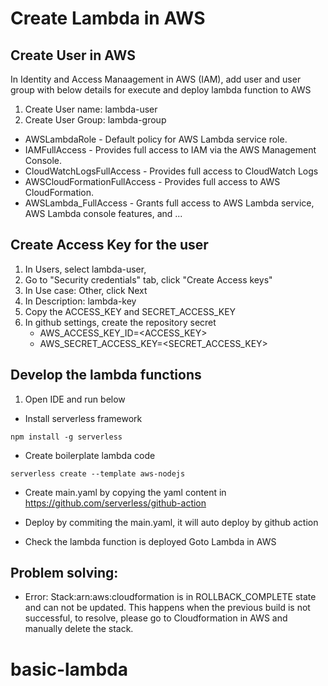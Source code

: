 # Create Lambda in AWS

## Create User in AWS

In Identity and Access Manaagement in AWS (IAM), add user and user group with below details for execute and deploy lambda function to AWS

1. Create User name: lambda-user
2. Create User Group: lambda-group

- AWSLambdaRole - Default policy for AWS Lambda service role.
- IAMFullAccess - Provides full access to IAM via the AWS Management Console.
- CloudWatchLogsFullAccess - Provides full access to CloudWatch Logs
- AWSCloudFormationFullAccess - Provides full access to AWS CloudFormation.
- AWSLambda_FullAccess - Grants full access to AWS Lambda service, AWS Lambda console features, and ...

## Create Access Key for the user

1. In Users, select lambda-user,
2. Go to "Security credentials" tab, click "Create Access keys"
3. In Use case: Other, click Next
4. In Description: lambda-key
5. Copy the ACCESS_KEY and SECRET_ACCESS_KEY
6. In github settings, create the repository secret
   - AWS_ACCESS_KEY_ID=<ACCESS_KEY>
   - AWS_SECRET_ACCESS_KEY=<SECRET_ACCESS_KEY>

## Develop the lambda functions

1. Open IDE and run below

- Install serverless framework

```
npm install -g serverless
```

- Create boilerplate lambda code

```
serverless create --template aws-nodejs
```

- Create main.yaml by copying the yaml content in https://github.com/serverless/github-action

- Deploy by commiting the main.yaml, it will auto deploy by github action

- Check the lambda function is deployed
  Goto Lambda in AWS

## Problem solving:

- Error: Stack:arn:aws:cloudformation is in ROLLBACK_COMPLETE state and can not be updated.
  This happens when the previous build is not successful, to resolve, please go to Cloudformation in AWS and manually delete the stack.

# basic-lambda
